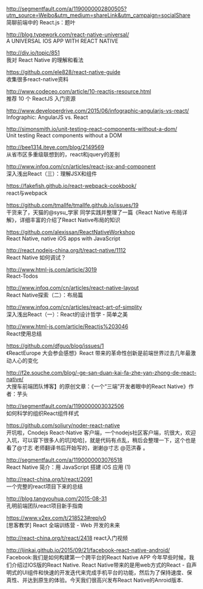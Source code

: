http://segmentfault.com/a/1190000002800505?utm_source=Weibo&utm_medium=shareLink&utm_campaign=socialShare<br  />
简聊前端中的 React.js：题叶

http://blog.typework.com/react-native-universal/<br  />
A UNIVERSAL IOS APP WITH REACT NATIVE

http://div.io/topic/851<br  />
我对 React Native 的理解和看法 

https://github.com/ele828/react-native-guide<br  />
收集很多react-native资料

http://www.codeceo.com/article/10-reactjs-resource.html<br  />
推荐 10 个 ReactJS 入门资源

http://www.developerdrive.com/2015/06/infographic-angularjs-vs-react/<br  />
Infographic: AngularJS vs. React

http://simonsmith.io/unit-testing-react-components-without-a-dom/<br  />
Unit testing React components without a DOM

http://bee1314.iteye.com/blog/2149569<br  />
从省市区多重级联想到的，react和jquery的差别

http://www.infoq.com/cn/articles/react-jsx-and-component<br  />
深入浅出React（三）：理解JSX和组件

https://fakefish.github.io/react-webpack-cookbook/<br  />
react与webpack

https://github.com/tmallfe/tmallfe.github.io/issues/19<br  />
干货来了，天猫的@sysu_学家 同学实践并整理了一篇《React Native 布局详解》，详细丰富的介绍了React Native布局的知识

https://github.com/alexissan/ReactNativeWorkshop<br  />
React Native, native iOS apps with JavaScript

http://react.nodejs-china.org/t/react-native/1112<br  />
React Native 如何调试？

http://www.html-js.com/article/3019<br  />
React-Todos

http://www.infoq.com/cn/articles/react-native-layout<br  />
React Native探索（二）：布局篇

http://www.infoq.com/cn/articles/react-art-of-simplity<br  />
深入浅出React（一）：React的设计哲学 - 简单之美

http://www.html-js.com/article/Reactjs%203046<br  />
React使用总结

https://github.com/dfguo/blog/issues/1<br  />
《ReactEurope 大会参会感想》React 带来的革命性创新是前端世界过去几年最激动人心的变化

http://f2e.souche.com/blog/-ge-san-duan-kai-fa-zhe-yan-zhong-de-react-native/<br  />
大搜车前端团队博客】的原创文章：《一个“三端”开发者眼中的React Native》作者：芋头

http://segmentfault.com/a/1190000003032506<br  />
如何科学的组织React组件样式

https://github.com/soliury/noder-react-native<br  />
开坑啦，Cnodejs React-Native 客户端，一个nodejs社区客户端，坑很大，欢迎入坑，可以容下很多人的坑[哈哈]，就是代码有点乱，稍后会整理一下，这个也是看了@寸志 老师翻译书后开始写的，谢谢@寸志 @范洪春 。

http://segmentfault.com/a/1190000003076518<br  />
React Native 简介：用 JavaScript 搭建 iOS 应用 (1)

http://react-china.org/t/react/2091<br  />
一个完整的react项目下来的总结

http://blog.tangyouhua.com/2015-08-31<br  />
孔明前端团队react项目新手指南

https://www.v2ex.com/t/218523#reply0<br  />
[思客教学] React 全端训练营 - Web 开发的未来

http://react-china.org/t/react/2418
react入门视频

http://ljinkai.github.io/2015/09/21/facebook-react-native-android/
Facebook:我们是如何构建第一个跨平台的React Native APP
今年早些时候，我们介绍过IOS版的React Native. React Native带来的是用web方式的React - 自声明式的UI组件和快速的开发迭代来完成手机平台的功能，然后为了保持速度、保真性、并达到原生的体验。今天我们很高兴发布React Native的Anroid版本.
